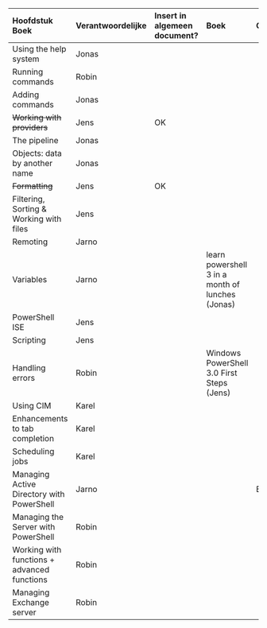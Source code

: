 
| Hoofdstuk Boek  | Verantwoordelijke | Insert in algemeen document? | Boek | Opmerkingen |
| :---     | :---  | :---      | :---| :---|
| Using the help system |  Jonas   |           | | |
| Running commands  |  Robin    |           |  ||
| Adding commands  |    Jonas  |           |  ||
| <s>Working with providers</s> |   Jens   |     OK      |  ||
| The pipeline   |  Jonas    |           |  ||
| Objects: data by another name  |   Jonas   |           |  ||
| <s>Formatting </s> |    Jens  |    OK       |  ||
| Filtering, Sorting & Working with files  |   Jens   |           |  ||
| Remoting |    Jarno  |           ||
| Variables  |  Jarno   |           | learn powershell 3 in a month of lunches (Jonas) ||
| PowerShell ISE  |   Jens   |           |  ||
| Scripting  |  Jens    |           |  ||
| Handling errors  |   Robin   |           | Windows PowerShell 3.0 First Steps (Jens) ||
| Using CIM  |  Karel    |           |  ||
| Enhancements to tab completion  |  Karel    |           |  ||
| Scheduling jobs  |    Karel  |           |  ||
| Managing Active Directory with PowerShell  |   Jarno   |           || BELANGRIJK!! |
| Managing the Server with PowerShell  |   Robin   |           |  ||
| Working with functions + advanced functions   |   Robin   |           |  ||
| Managing Exchange server   |  Robin    |           |  ||
